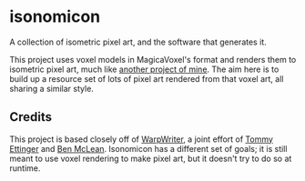 # isonomicon
A collection of isometric pixel art, and the software that generates it.

This project uses voxel models in MagicaVoxel's format and renders them to isometric pixel art, much like
[another project of mine](https://github.com/tommyettinger/IsoVoxel). The aim here is to build up a resource set of lots of pixel
art rendered from that voxel art, all sharing a similar style.

## Credits
This project is based closely off of [WarpWriter](https://github.com/tommyettinger/WarpWriter), a joint effort of
[Tommy Ettinger](https://github.com/tommyettinger) and [Ben McLean](https://github.com/BenMcLean). Isonomicon has a different set
of goals; it is still meant to use voxel rendering to make pixel art, but it doesn't try to do so at runtime.
